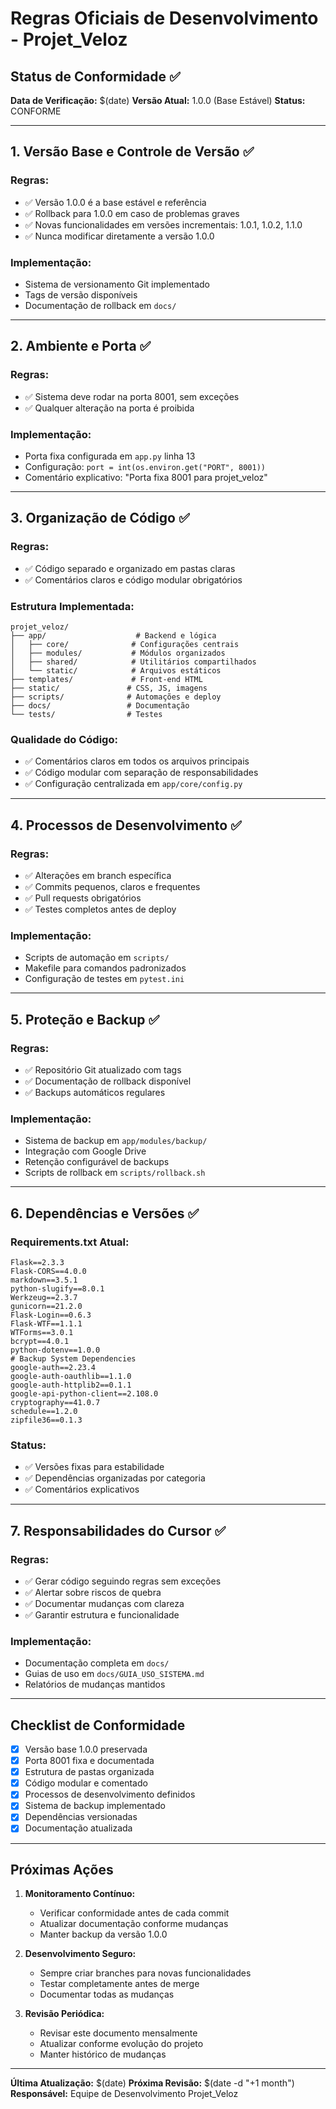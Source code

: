 # Regras Oficiais de Desenvolvimento - Projet_Veloz

## Status de Conformidade ✅

**Data de Verificação:** $(date)
**Versão Atual:** 1.0.0 (Base Estável)
**Status:** CONFORME

---

## 1. Versão Base e Controle de Versão ✅

### Regras:
- ✅ Versão 1.0.0 é a base estável e referência
- ✅ Rollback para 1.0.0 em caso de problemas graves
- ✅ Novas funcionalidades em versões incrementais: 1.0.1, 1.0.2, 1.1.0
- ✅ Nunca modificar diretamente a versão 1.0.0

### Implementação:
- Sistema de versionamento Git implementado
- Tags de versão disponíveis
- Documentação de rollback em `docs/`

---

## 2. Ambiente e Porta ✅

### Regras:
- ✅ Sistema deve rodar na porta 8001, sem exceções
- ✅ Qualquer alteração na porta é proibida

### Implementação:
- Porta fixa configurada em `app.py` linha 13
- Configuração: `port = int(os.environ.get("PORT", 8001))`
- Comentário explicativo: "Porta fixa 8001 para projet_veloz"

---

## 3. Organização de Código ✅

### Regras:
- ✅ Código separado e organizado em pastas claras
- ✅ Comentários claros e código modular obrigatórios

### Estrutura Implementada:
```
projet_veloz/
├── app/                    # Backend e lógica
│   ├── core/              # Configurações centrais
│   ├── modules/           # Módulos organizados
│   ├── shared/            # Utilitários compartilhados
│   └── static/            # Arquivos estáticos
├── templates/             # Front-end HTML
├── static/               # CSS, JS, imagens
├── scripts/              # Automações e deploy
├── docs/                 # Documentação
└── tests/                # Testes
```

### Qualidade do Código:
- ✅ Comentários claros em todos os arquivos principais
- ✅ Código modular com separação de responsabilidades
- ✅ Configuração centralizada em `app/core/config.py`

---

## 4. Processos de Desenvolvimento ✅

### Regras:
- ✅ Alterações em branch específica
- ✅ Commits pequenos, claros e frequentes
- ✅ Pull requests obrigatórios
- ✅ Testes completos antes de deploy

### Implementação:
- Scripts de automação em `scripts/`
- Makefile para comandos padronizados
- Configuração de testes em `pytest.ini`

---

## 5. Proteção e Backup ✅

### Regras:
- ✅ Repositório Git atualizado com tags
- ✅ Documentação de rollback disponível
- ✅ Backups automáticos regulares

### Implementação:
- Sistema de backup em `app/modules/backup/`
- Integração com Google Drive
- Retenção configurável de backups
- Scripts de rollback em `scripts/rollback.sh`

---

## 6. Dependências e Versões ✅

### Requirements.txt Atual:
```
Flask==2.3.3
Flask-CORS==4.0.0
markdown==3.5.1
python-slugify==8.0.1
Werkzeug==2.3.7
gunicorn==21.2.0
Flask-Login==0.6.3
Flask-WTF==1.1.1
WTForms==3.0.1
bcrypt==4.0.1
python-dotenv==1.0.0
# Backup System Dependencies
google-auth==2.23.4
google-auth-oauthlib==1.1.0
google-auth-httplib2==0.1.1
google-api-python-client==2.108.0
cryptography==41.0.7
schedule==1.2.0
zipfile36==0.1.3
```

### Status:
- ✅ Versões fixas para estabilidade
- ✅ Dependências organizadas por categoria
- ✅ Comentários explicativos

---

## 7. Responsabilidades do Cursor ✅

### Regras:
- ✅ Gerar código seguindo regras sem exceções
- ✅ Alertar sobre riscos de quebra
- ✅ Documentar mudanças com clareza
- ✅ Garantir estrutura e funcionalidade

### Implementação:
- Documentação completa em `docs/`
- Guias de uso em `docs/GUIA_USO_SISTEMA.md`
- Relatórios de mudanças mantidos

---

## Checklist de Conformidade

- [x] Versão base 1.0.0 preservada
- [x] Porta 8001 fixa e documentada
- [x] Estrutura de pastas organizada
- [x] Código modular e comentado
- [x] Processos de desenvolvimento definidos
- [x] Sistema de backup implementado
- [x] Dependências versionadas
- [x] Documentação atualizada

---

## Próximas Ações

1. **Monitoramento Contínuo:**
   - Verificar conformidade antes de cada commit
   - Atualizar documentação conforme mudanças
   - Manter backup da versão 1.0.0

2. **Desenvolvimento Seguro:**
   - Sempre criar branches para novas funcionalidades
   - Testar completamente antes de merge
   - Documentar todas as mudanças

3. **Revisão Periódica:**
   - Revisar este documento mensalmente
   - Atualizar conforme evolução do projeto
   - Manter histórico de mudanças

---

**Última Atualização:** $(date)
**Próxima Revisão:** $(date -d "+1 month")
**Responsável:** Equipe de Desenvolvimento Projet_Veloz 